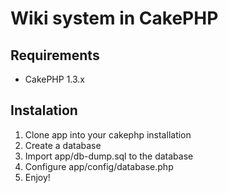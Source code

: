 # Wiki system in CakePHP

## Requirements

* CakePHP 1.3.x

## Instalation

1. Clone app into your cakephp installation
2. Create a database
3. Import app/db-dump.sql to the database
4. Configure app/config/database.php
5. Enjoy!
